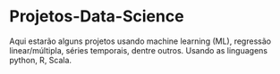 # Projetos-Data-Science
Aqui estarão alguns projetos usando machine learning (ML), regressão linear/múltipla, séries temporais, dentre outros. Usando as linguagens python, R, Scala.
